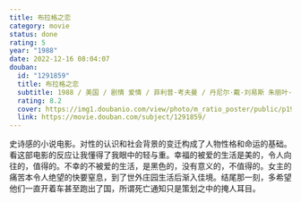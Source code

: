 ```yaml
---
title: 布拉格之恋
category: movie
status: done
rating: 5
year: "1988"
date: 2022-12-16 08:04:07
douban:
  id: "1291859"
  title: 布拉格之恋
  subtitle: 1988 / 美国 / 剧情 爱情 / 菲利普·考夫曼 / 丹尼尔·戴-刘易斯 朱丽叶·比诺什
  rating: 8.2
  cover: https://img1.doubanio.com/view/photo/m_ratio_poster/public/p1910915447.jpg
  link: https://movie.douban.com/subject/1291859/
---
```


史诗感的小说电影。对性的认识和社会背景的变迁构成了人物性格和命运的基础。看这部电影的反应让我懂得了我眼中的轻与重。幸福的被爱的生活是美的，令人向往的，值得的。不幸的不被爱的生活，是黑色的，没有意义的，不值得的。女主的痛苦本令人绝望的快要窒息，到了世外庄园生活后渐入佳境。结尾那一刻，多希望他们一直开着车甚至跑出了国，所谓死亡通知只是策划之中的掩人耳目。